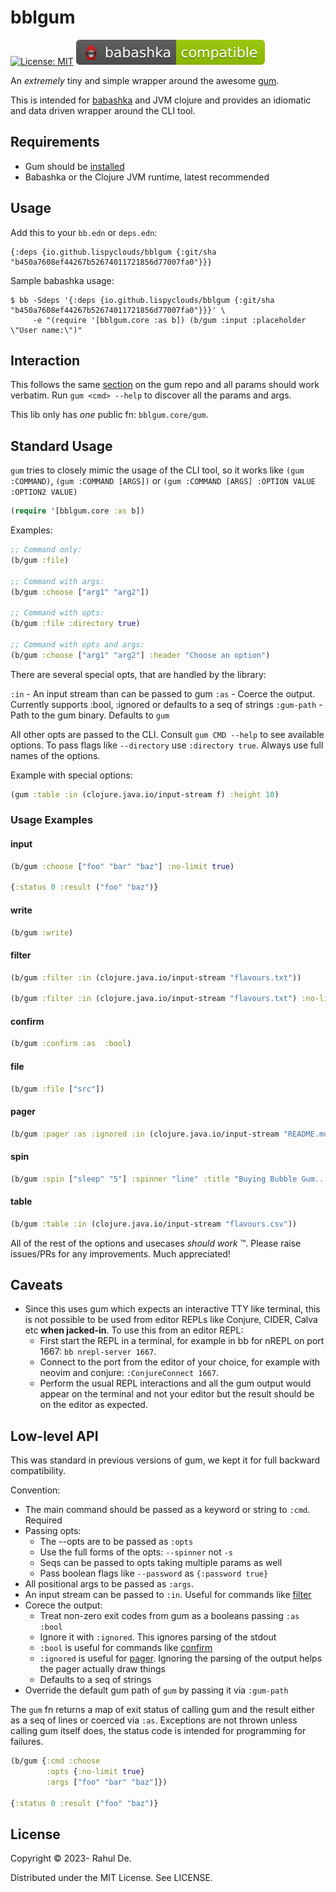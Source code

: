 # bblgum

[![License: MIT](https://img.shields.io/badge/license-MIT-blue.svg?style=flat)](https://choosealicense.com/licenses/mit/)
[![bb compatible](https://raw.githubusercontent.com/babashka/babashka/master/logo/badge.svg)](https://babashka.org)

An _extremely_ tiny and simple wrapper around the awesome [gum](https://github.com/charmbracelet/gum).

This is intended for [babashka](https://babashka.org/) and JVM clojure and provides an idiomatic and data driven wrapper around the CLI tool.

## Requirements
- Gum should be [installed](https://github.com/charmbracelet/gum#installation)
- Babashka or the Clojure JVM runtime, latest recommended

## Usage

Add this to your `bb.edn` or `deps.edn`:
```edn
{:deps {io.github.lispyclouds/bblgum {:git/sha "b450a7608ef44267b52674011721856d77007fa0"}}}
```

Sample babashka usage:
```console
$ bb -Sdeps '{:deps {io.github.lispyclouds/bblgum {:git/sha "b450a7608ef44267b52674011721856d77007fa0"}}}' \
     -e "(require '[bblgum.core :as b]) (b/gum :input :placeholder \"User name:\")"
```

## Interaction

This follows the same [section](https://github.com/charmbracelet/gum#interaction) on the gum repo and all params should work verbatim.
Run `gum <cmd> --help` to discover all the params and args.

This lib only has _one_ public fn: `bblgum.core/gum`.

## Standard Usage
`gum` tries to closely mimic the usage of the CLI tool, so it works like `(gum :COMMAND)`,
`(gum :COMMAND [ARGS])` or `(gum :COMMAND [ARGS] :OPTION VALUE :OPTION2 VALUE)`

```clojure
(require '[bblgum.core :as b])
```

Examples:
```clojure
;; Command only:
(b/gum :file)

;; Command with args:
(b/gum :choose ["arg1" "arg2"])

;; Command with opts:
(b/gum :file :directory true)

;; Command with opts and args:
(b/gum :choose ["arg1" "arg2"] :header "Choose an option")
```


There are several special opts, that are handled by the library:

`:in` - An input stream than can be passed to gum
`:as` - Coerce the output. Currently supports :bool, :ignored or defaults to a seq of strings
`:gum-path` - Path to the gum binary. Defaults to `gum`

All other opts are passed to the CLI. Consult `gum CMD --help` to see available options.
To pass flags like `--directory` use `:directory true`. Always use full names of the options.

Example with special options:
```clojure
(gum :table :in (clojure.java.io/input-stream f) :height 10)
```

### Usage Examples

#### input
```clojure
(b/gum :choose ["foo" "bar" "baz"] :no-limit true)

{:status 0 :result ("foo" "baz")}
```

#### write
```clojure
(b/gum :write)
```

#### filter
```clojure
(b/gum :filter :in (clojure.java.io/input-stream "flavours.txt"))

(b/gum :filter :in (clojure.java.io/input-stream "flavours.txt") :no-limit true)
```

#### confirm

```clojure
(b/gum :confirm :as  :bool)
```

#### file

```clojure
(b/gum :file ["src"])
```

#### pager

```clojure
(b/gum :pager :as :ignored :in (clojure.java.io/input-stream "README.md"))
```

#### spin

```clojure
(b/gum :spin ["sleep" "5"] :spinner "line" :title "Buying Bubble Gum...")
```

#### table

```clojure
(b/gum :table :in (clojure.java.io/input-stream "flavours.csv"))
```

All of the rest of the options and usecases _should work_ ™. Please raise issues/PRs for any improvements. Much appreciated!

## Caveats

- Since this uses gum which expects an interactive TTY like terminal, this is not possible to be used from editor REPLs like Conjure, CIDER, Calva etc **when jacked-in**.
  To use this from an editor REPL:
    - First start the REPL in a terminal, for example in bb for nREPL on port 1667: `bb nrepl-server 1667`.
    - Connect to the port from the editor of your choice, for example with neovim and conjure: `:ConjureConnect 1667`.
    - Perform the usual REPL interactions and all the gum output would appear on the terminal and not your editor but the result should be on the editor as expected.

## Low-level API
This was standard in previous versions of gum, we kept it for full backward compatibility.

Convention:
- The main command should be passed as a keyword or string to `:cmd`. Required
- Passing opts:
  - The --opts are to be passed as `:opts`
  - Use the full forms of the opts: `--spinner` not `-s`
  - Seqs can be passed to opts taking multiple params as well
  - Pass boolean flags like `--password` as `{:password true}`
- All positional args to be passed as `:args`.
- An input stream can be passed to `:in`. Useful for commands like [filter](https://github.com/charmbracelet/gum#filter)
- Corece the output:
  - Treat non-zero exit codes from gum as a booleans passing `:as :bool`
  - Ignore it with `:ignored`. This ignores parsing of the stdout
  - `:bool` is useful for commands like [confirm](https://github.com/charmbracelet/gum#confirm)
  - `:ignored` is useful for [pager](https://github.com/charmbracelet/gum#pager). Ignoring the parsing of the output helps the pager actually draw things
  - Defaults to a seq of strings
- Override the default gum path of `gum` by passing it via `:gum-path`

The `gum` fn returns a map of exit status of calling gum and the result either as a seq of lines or coerced via `:as`.
Exceptions are not thrown unless calling gum itself does, the status code is intended for programming for failures.


```clojure
(b/gum {:cmd :choose
        :opts {:no-limit true}
        :args ["foo" "bar" "baz"]})

{:status 0 :result ("foo" "baz")}
```


## License

Copyright © 2023- Rahul De.

Distributed under the MIT License. See LICENSE.
